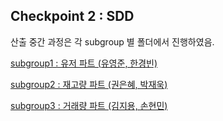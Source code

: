 ## Checkpoint 2 : SDD

산출 중간 과정은 각 subgroup 별 폴더에서 진행하였음.

[subgroup1 : 유저 파트 (유영준, 한경빈)](https://github.com/hanabzu/Warehouse-Management-System/tree/main/Documents/subgroup1)

[subgroup2 : 재고량 파트 (권은혜, 박재욱)](https://github.com/hanabzu/Warehouse-Management-System/tree/main/Documents/subgroup2)

[subgroup3 : 거래량 파트 (김지용, 손현민)](https://github.com/hanabzu/Warehouse-Management-System/tree/main/Documents/subgroup3)

